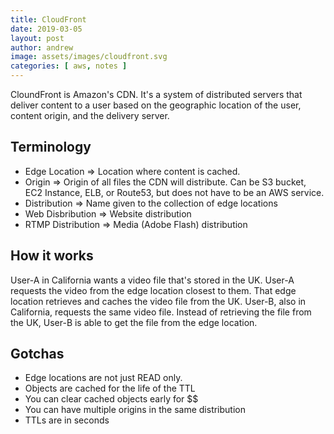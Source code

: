 ```yaml
---
title: CloudFront
date: 2019-03-05
layout: post
author: andrew
image: assets/images/cloudfront.svg
categories: [ aws, notes ]
---
```


CloundFront is Amazon's CDN. It's a system of distributed servers that deliver content to a user based on the geographic location of the user, content origin, and the delivery server.

## Terminology

* Edge Location => Location where content is cached.
* Origin => Origin of all files the CDN will distribute. Can be S3 bucket, EC2 Instance, ELB, or Route53, but does not have to be an AWS service.
* Distribution => Name given to the collection of edge locations
* Web Disbribution => Website distribution
* RTMP Distribution => Media (Adobe Flash) distribution

## How it works

User-A in California wants a video file that's stored in the UK. User-A requests the video from the edge location closest to them. That edge location retrieves and caches the video file from the UK. User-B, also in California, requests the same video file. Instead of retrieving the file from the UK, User-B is able to get the file from the edge location.

## Gotchas

* Edge locations are not just READ only.
* Objects are cached for the life of the TTL
* You can clear cached objects early for $$
* You can have multiple origins in the same distribution
* TTLs are in seconds

